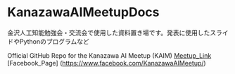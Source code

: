 # KanazawaAIMeetupDocs
金沢人工知能勉強会・交流会で使用した資料置き場です。発表に使用したスライドやPythonのプログラムなど

Official GitHub Repo for the Kanazawa AI Meetup (KAIM) [Meetup_Link](https://www.meetup.com/en-AU/Kanazawa-Artificial-Intelligence-Meetup-%E9%87%91%E6%B2%A2%E4%BA%BA%E5%B7%A5%E7%9F%A5%E8%83%BD%E5%8B%89%E5%BC%B7%E4%BC%9A-%E4%BA%A4%E6%B5%81%E4%BC%9A/)   [Facebook_Page] (https://www.facebook.com/KanazawaAIMeetup/)

